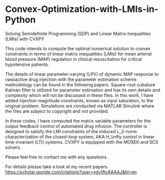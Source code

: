 # Convex-Optimization-with-LMIs-in-Python
Solving Semidefinite Programming (SDP) and Linear Matrix Inequalities (LMIs) with CVXPY 

This code intends to compute the optimal numerical solution to convex constraints in terms of linear matrix inequalities (LMIs)
for mean arterial blood pressure (MAP) regulation in clinical resuscitation for critical hypotensive patients.

The details of linear parameter-varying (LPV) of dynamic MAP response to vasoactive drug injection with the parameter estimation
scheme methodology can be found in the following papers. Square-root cubature Kalman filter is utilized for parameter estimation 
and has its own details and complexity which will not be discussed in these files. In this work, I have added injection 
magnitude constraints, known as input saturation, to the original problem. Simulations are conducted via MATLAB Simulink where
the files are subject to copyright and not provided.

In these codes, I have computed the matrix variable parameters for the output feedback control of automated drug infusion. The
controller is designed to satisfy the LMI constraints of the induced L_2-norm characterization of the closed-loop system, AKA
H_\infty control in linear time-invariant (LTI) systems. CVXPY is equipped with the MOSEK and SCS solvers.

Please feel free to contact me with any questions.

For details please take a look at my recent papers.
https://scholar.google.com/citations?user=ydv1fIcAAAAJ&hl=en
